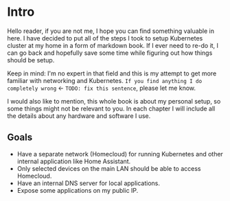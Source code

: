 # Intro

Hello reader, if you are not me, I hope you can find something valuable in here. I have decided to put all of the steps I took to setup Kubernetes cluster at my home in a form of markdown book.
If I ever need to re-do it, I can go back and hopefully save some time while figuring out how things should be setup.

Keep in mind: I'm no expert in that field and this is my attempt to get more familiar with networking and Kubernetes.
`If you find anything I do completely wrong` <- `TODO: fix this sentence`, please let me know.

I would also like to mention, this whole book is about my personal setup, so some things might not be relevant to you.
In each chapter I will include all the details about any hardware and software I use.

## Goals

- Have a separate network (Homecloud) for running Kubernetes and other internal application like Home Assistant.
- Only selected devices on the main LAN should be able to access Homecloud.
- Have an internal DNS server for local applications.
- Expose some applications on my public IP.
